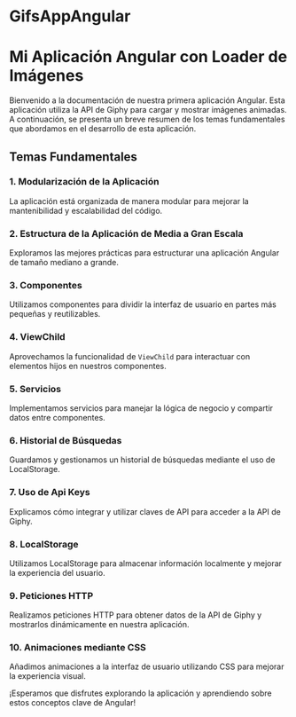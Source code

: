# GifsAppAngular
# Mi Aplicación Angular con Loader de Imágenes

Bienvenido a la documentación de nuestra primera aplicación Angular. Esta aplicación utiliza la API de Giphy para cargar y mostrar imágenes animadas. A continuación, se presenta un breve resumen de los temas fundamentales que abordamos en el desarrollo de esta aplicación.

## Temas Fundamentales

### 1. Modularización de la Aplicación
La aplicación está organizada de manera modular para mejorar la mantenibilidad y escalabilidad del código.

### 2. Estructura de la Aplicación de Media a Gran Escala
Exploramos las mejores prácticas para estructurar una aplicación Angular de tamaño mediano a grande.

### 3. Componentes
Utilizamos componentes para dividir la interfaz de usuario en partes más pequeñas y reutilizables.

### 4. ViewChild
Aprovechamos la funcionalidad de `ViewChild` para interactuar con elementos hijos en nuestros componentes.

### 5. Servicios
Implementamos servicios para manejar la lógica de negocio y compartir datos entre componentes.

### 6. Historial de Búsquedas
Guardamos y gestionamos un historial de búsquedas mediante el uso de LocalStorage.

### 7. Uso de Api Keys
Explicamos cómo integrar y utilizar claves de API para acceder a la API de Giphy.

### 8. LocalStorage
Utilizamos LocalStorage para almacenar información localmente y mejorar la experiencia del usuario.

### 9. Peticiones HTTP
Realizamos peticiones HTTP para obtener datos de la API de Giphy y mostrarlos dinámicamente en nuestra aplicación.

### 10. Animaciones mediante CSS
Añadimos animaciones a la interfaz de usuario utilizando CSS para mejorar la experiencia visual.


¡Esperamos que disfrutes explorando la aplicación y aprendiendo sobre estos conceptos clave de Angular!

